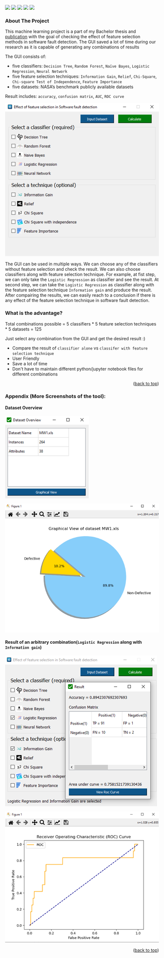 <a name="readme-top"></a>
<p float="left">
  <img src="https://img.shields.io/badge/Python-FFD43B?style=for-the-badge&logo=python&logoColor=blue">
  <img src="https://img.shields.io/badge/Pandas-2C2D72?style=for-the-badge&logo=pandas&logoColor=white">
  <img src="https://img.shields.io/badge/Numpy-777BB4?style=for-the-badge&logo=numpy&logoColor=white">
  <img src="https://img.shields.io/badge/scikit_learn-F7931E?style=for-the-badge&logo=scikit-learn&logoColor=white">
  <img src="https://img.shields.io/badge/Qt-41CD52?style=for-the-badge&logo=qt&logoColor=white">
</p>

<!-- ABOUT THE PROJECT -->
### About The Project
This machine learning project is a part of my Bachelor thesis and [publication](https://link.springer.com/chapter/10.1007/978-3-030-33709-4_5) with the goal of checking the effect of feature selection methods in software fault detection. The GUI saved a lot of time during our research as it is capable of generating any combinations of results

The GUI consists of: 
* five classifiers: `Decision Tree`, `Random Forest`, `Naïve Bayes`, `Logistic Regression`, `Neural Network`
* five feature selection techniques: `Information Gain`, `Relief`, `Chi-Square`, `Chi-square Test of Independence`, `Feature Importance`
* five datasets: NASA’s benchmark publicly available datasets

Result includes: `accuracy`, `confusion matrix`, `AUC`, `ROC curve`

[![ML-GUI-SoftwareFaultDetection](https://github.com/grpranto/ML-GUI-software-fault-detection/blob/main/screenshots/interface1.PNG?raw=true)](abcd)

The GUI can be used in multiple ways. We can choose any of the classifiers without feature selection and check the result. We can also choose classifiers along with feature selection technique. For example, at fist step, we can only take the `Logistic Regression` as classifier and see the result. At second step, we can take the `Logistic Regression` as classifier along with the feature selection technique `Information gain` and produce the result. After compairing the results, we can easily reach to a conclusion if there is any effect of the feature selection technique in software fault detection.


### What is the advantage? 
Total combinations possible = 5 classifiers * 5 feature selection techniques * 5 datasets = 125

Just select any combination from the GUI and get the desired result :)

* Compare the result of `classifier alone` vs `classifer with feature selection technique`
* User Friendly
* Save a lot of time
* Don't have to maintain different python/jupyter notebook files for different combinations

<p align="right">(<a href="#readme-top">back to top</a>)</p>

### Appendix (More Screenshots of the tool):
#### Dataset Overview
![ML-GUI-SoftwareFaultDetection](https://github.com/grpranto/ML-GUI-software-fault-detection/blob/main/screenshots/interface2.PNG?raw=true) 

![ML-GUI-SoftwareFaultDetection](https://github.com/grpranto/ML-GUI-software-fault-detection/blob/main/screenshots/interface3.PNG?raw=true)

#### Result of an arbitrary combination(`Logistic Regression` along with `Information gain`)
![ML-GUI-SoftwareFaultDetection](https://github.com/grpranto/ML-GUI-software-fault-detection/blob/main/screenshots/interface4.PNG?raw=true) 

![ML-GUI-SoftwareFaultDetection](https://github.com/grpranto/ML-GUI-software-fault-detection/blob/main/screenshots/interface5.PNG?raw=true)

<p align="right">(<a href="#readme-top">back to top</a>)</p>
<!--https://github.com/alexandresanlim/Badges4-README.md-Profile-->
